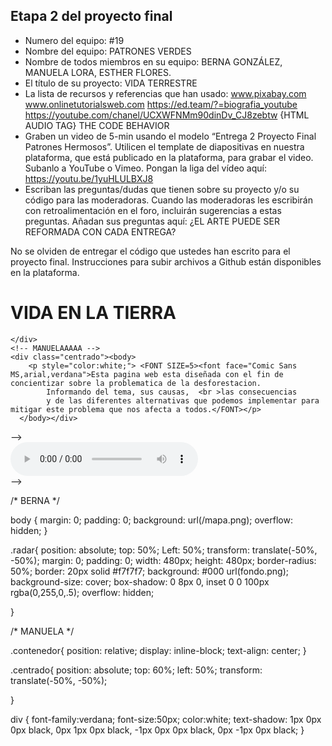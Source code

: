 ## Etapa 2 del proyecto final

- Numero del equipo: #19
- Nombre del equipo: PATRONES VERDES
- Nombre de todos miembros en su equipo: BERNA GONZÁLEZ, MANUELA LORA, ESTHER FLORES.
- El título de su proyecto: VIDA TERRESTRE
- La lista de recursos y referencias que han usado: www.pixabay.com www.onlinetutorialsweb.com https://ed.team/?=biografia_youtube https://youtube.com/chanel/UCXWFNMm90dinDv_CJ8zebtw {HTML AUDIO TAG} THE CODE BEHAVIOR 
- Graben un video de 5-min usando el modelo “Entrega 2 Proyecto Final Patrones Hermosos”. Utilicen el template de diapositivas en nuestra plataforma, que está publicado en la plataforma, para grabar el video. Subanlo a YouTube o Vimeo. Pongan la liga del vídeo aquí: https://youtu.be/1yuHLULBXJ8
- Escriban las preguntas/dudas que tienen sobre su proyecto y/o su código para las moderadoras. Cuando las moderadoras les escribirán con retroalimentación en el foro, incluirán sugerencias a estas preguntas. Añadan sus preguntas aquí: ¿EL ARTE PUEDE SER REFORMADA CON CADA ENTREGA?

No se olviden de entregar el código que ustedes han escrito para el proyecto final. Instrucciones para subir archivos a Github están disponibles en la plataforma.
<!DOCTYPE html>
<html lang="es">
<head>
    <meta charset="UTF-8">
    <meta http-equiv="X-UA-Compatible" content="IE=edge">
    <meta name="viewport" content="width=device-width, initial-scale=1.0">
    <title>Green Radar animation</title>
    <link rel="stylesheet" href="/estilos.css">
</head>
<body>
    <div class="contenedor">
      <!-- ESTHER FLORES -->
        <h1>VIDA EN LA TIERRA</h1>
            <!-- BERNA GONZALEZ -->
            
    </div>  
    <!-- MANUELAAAAA -->
    <div class="centrado"><body>
        <p style="color:white;"> <FONT SIZE=5><font face="Comic Sans MS,arial,verdana">Esta pagina web esta diseñada con el fin de concientizar sobre la problematica de la desforestacion.
            Informando del tema, sus causas,  <br >las consecuencias 
            y de las diferentes alternativas que podemos implementar para mitigar este problema que nos afecta a todos.</FONT></p>
      </body></div>
  
 <!-- BERNA   --> -->
  <div> 
                <audio controls loop>
                    <source src="price.mp3" autostarty="true" loop="tpue " volume="80" width="0" height="0">
                </audio>
            </div>        <!-- BERNA   --> -->
    </div>
        
</body>
</html>


 <!-- ESTILOS CSS-->
 
 /* BERNA */
 
  body {
  margin: 0;
  padding: 0;
  background: url(/mapa.png);
  overflow: hidden;
 }
 

 .radar{ 
   position: absolute;
   top: 50%;
   Left: 50%;
   transform: translate(-50%, -50%);
   margin: 0;
   padding: 0;
   width: 480px;
   height: 480px;
   border-radius: 50%;
   border: 20px solid #f7f7f7;
   background: #000 url(fondo.png);   
   background-size: cover;
   box-shadow: 0 8px 0, inset 0 0 100px rgba(0,255,0,.5); 
   overflow: hidden;  
   
} 


/* MANUELA */

.contenedor{
   position: relative;
   display: inline-block;
   text-align: center;
}


.centrado{
   position: absolute;
   top: 60%;
   left: 50%;
   transform: translate(-50%, -50%);

   
}

div {
font-family:verdana;
font-size:50px;
color:white;
text-shadow: 1px  0px 0px black,
            0px  1px 0px black,
           -1px  0px 0px black,
            0px -1px 0px black;
}

 
 
 
 
 
 
 
